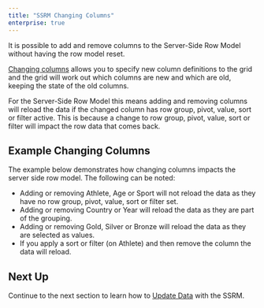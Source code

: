 ```yaml
---
title: "SSRM Changing Columns"
enterprise: true
---
```


It is possible to add and remove columns to the Server-Side Row Model without having the row model reset.

[Changing columns](../column-updating-definitions/) allows you to specify new column definitions to the grid and 
the grid will work out which columns are new and which are old, keeping the state of the old columns.

For the Server-Side Row Model this means adding and removing columns will reload the data if the 
changed column has row group, pivot, value, sort or filter active. This is because a change to 
row group, pivot, value, sort or filter will impact the row data that comes back.

## Example Changing Columns

The example below demonstrates how changing columns impacts the server side row model. The following can be noted:

- Adding or removing Athlete, Age or Sport will not reload the data as they have no row group, pivot, value, sort or filter set.
- Adding or removing Country or Year will reload the data as they are part of the grouping.
- Adding or removing Gold, Silver or Bronze will reload the data as they are selected as values.
- If you apply a sort or filter (on Athlete) and then remove the column the data will reload.

<grid-example title='Changing Columns' name='changing-columns' type='generated' options='{ "enterprise": true, "exampleHeight": 605, "extras": ["alasql"], "modules": ["serverside", "rowgrouping", "menu", "columnpanel"] }'></grid-example>

## Next Up

Continue to the next section to learn how to [Update Data](../server-side-model-updating/) with the SSRM.

